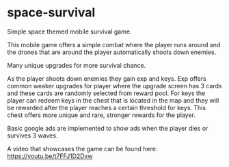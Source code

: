 # space-survival

Simple space themed mobile survival game. <br/>

This mobile game offers a simple combat where the player runs around and the drones that are around the player automatically shoots down enemies. <br/>

Many unique upgrades for more survival chance. <br/>

As the player shoots down enemies they gain exp and keys. Exp offers common weaker upgrades for player where the upgrade screen has 3 cards and these cards are randomly selected from reward pool. For keys the player can redeem keys in the chest that is located in the map and they will be rewarded after the player reaches a certain threshold for keys. This chest offers more unique and rare, stronger rewards for the player. <br/>

Basic google ads are implemented to show ads when the player dies or survives 3 waves.

A video that showcases the game can be found here: <br/>
https://youtu.be/t7FFJ1D2Dxw
